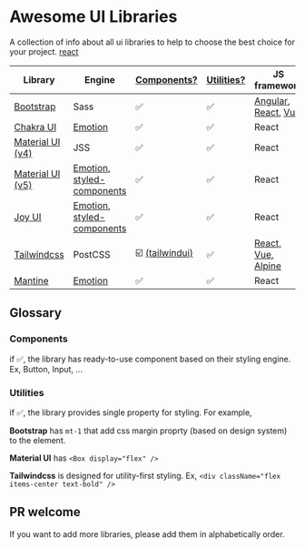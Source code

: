 # Awesome UI Libraries
A collection of info about all ui libraries to help to choose the best choice for your project.
[react](https://google.co.th)

| Library          | Engine  | [Components?](#components) | [Utilities?](#utilities) | JS framework             |
|------------------|---------|-------------|------------|--------------------------|
| [Bootstrap](https://getbootstrap.com/)        | Sass    | ✅           | ✅          | [Angular](https://ng-bootstrap.github.io/#/home), [React](https://react-bootstrap.github.io/), [Vue](https://bootstrap-vue.org/) |
| [Chakra UI](https://chakra-ui.com/)          | [Emotion](https://emotion.sh/) | ✅           | ✅          | React |
| [Material UI (v4)](https://v4.mui.com/) | JSS     | ✅           | ✅          | React                    |
| [Material UI (v5)](https://mui.com/material-ui/getting-started/overview/) | [Emotion](https://emotion.sh/), [styled-components](https://styled-components.com/) | ✅           | ✅          | React                    |
| [Joy UI](https://mui.com/joy-ui/getting-started/overview/) | [Emotion](https://emotion.sh/), [styled-components](https://styled-components.com/) | ✅           | ✅          | React                    |
| [Tailwindcss](https://tailwindcss.com/)      | PostCSS | ☑️ [(tailwindui)](https://tailwindui.com/components)          | ✅          | [React, Vue, Alpine](https://tailwindui.com/documentation#integrating-with-javascript-frameworks)       |
| [Mantine](https://mantine.dev/) | [Emotion](https://emotion.sh/) | ✅           | ✅          | React                    |


## Glossary
### Components
if ✅, the library has ready-to-use component based on their styling engine. Ex, Button, Input, ...

### Utilities
if ✅, the library provides single property for styling. For example,

**Bootstrap** has `mt-1` that add css margin proprty (based on design system) to the element.

**Material UI** has `<Box display="flex" />`

**Tailwindcss** is designed for utility-first styling. Ex, `<div className="flex items-center text-bold" />`

## PR welcome
If you want to add more libraries, please add them in alphabetically order.
